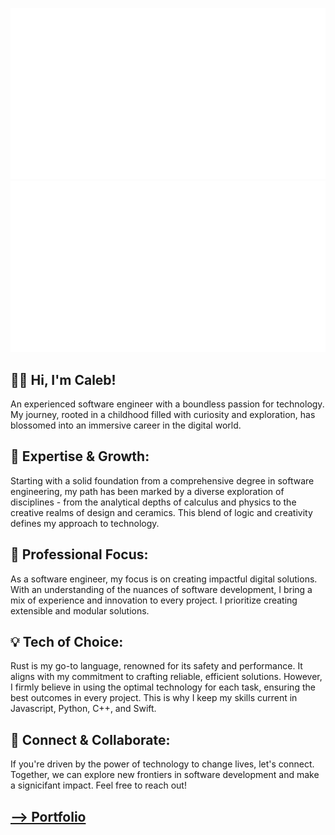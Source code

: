 ![GitHub User Statistics Dark](https://raw.githubusercontent.com/calebbarzee/profile_stats/master/generated/overview.svg#gh-dark-mode-only)
![GitHub User Statistics Light](https://raw.githubusercontent.com/calebbarzee/profile_stats/master/generated/overview.svg#gh-light-mode-only)



## 👨‍💻 Hi, I'm Caleb!
An experienced software engineer with a boundless passion for technology. My journey, rooted in a childhood filled with curiosity and exploration, has blossomed into an immersive career in the digital world.

## 🧠 Expertise & Growth:
Starting with a solid foundation from a comprehensive degree in software engineering, my path has been marked by a diverse exploration of disciplines - from the analytical depths of calculus and physics to the creative realms of design and ceramics. This blend of logic and creativity defines my approach to technology.

## 🎯 Professional Focus:
As a software engineer, my focus is on creating impactful digital solutions. With an understanding of the nuances of software development, I bring a mix of experience and innovation to every project. I prioritize creating extensible and modular solutions.

## 💡 Tech of Choice:
Rust is my go-to language, renowned for its safety and performance. It aligns with my commitment to crafting reliable, efficient solutions. However, I firmly believe in using the optimal technology for each task, ensuring the best outcomes in every project. This is why I keep my skills current in Javascript, Python, C++, and Swift.

## 🤝 Connect & Collaborate:
If you're driven by the power of technology to change lives, let's connect. Together, we can explore new frontiers in software development and make a signicifant impact. Feel free to reach out!

## [--> Portfolio](https://calebbarzee.github.io)
